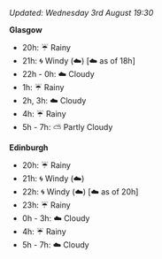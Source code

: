 *Updated: Wednesday 3rd August 19:30*

**Glasgow**

* 20h: :umbrella: Rainy
* 21h: :cyclone: Windy (:cloud:) [:cloud: as of 18h]
* 22h - 0h: :cloud: Cloudy
* 1h: :umbrella: Rainy
* 2h, 3h: :cloud: Cloudy
* 4h: :umbrella: Rainy
* 5h - 7h: :partly_sunny: Partly Cloudy

**Edinburgh**

* 20h: :umbrella: Rainy
* 21h: :cyclone: Windy (:cloud:)
* 22h: :cyclone: Windy (:cloud:) [:cloud: as of 20h]
* 23h: :umbrella: Rainy
* 0h - 3h: :cloud: Cloudy
* 4h: :umbrella: Rainy
* 5h - 7h: :cloud: Cloudy
